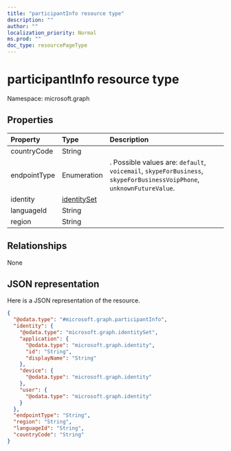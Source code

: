 ```yaml
---
title: "participantInfo resource type"
description: ""
author: ""
localization_priority: Normal
ms.prod: ""
doc_type: resourcePageType
---
```


# participantInfo resource type


Namespace: microsoft.graph



## Properties
|Property|Type|Description|
|:---|:---|:---|
|countryCode|String||
|endpointType|Enumeration|. Possible values are: `default`, `voicemail`, `skypeForBusiness`, `skypeForBusinessVoipPhone`, `unknownFutureValue`.|
|identity|[identitySet](../resources/identityset.md)||
|languageId|String||
|region|String||

## Relationships
None

## JSON representation
Here is a JSON representation of the resource.
<!-- {
  "blockType": "resource",
  "@odata.type": "microsoft.graph.participantInfo"
}
-->
``` json
{
  "@odata.type": "#microsoft.graph.participantInfo",
  "identity": {
    "@odata.type": "microsoft.graph.identitySet",
    "application": {
      "@odata.type": "microsoft.graph.identity",
      "id": "String",
      "displayName": "String"
    },
    "device": {
      "@odata.type": "microsoft.graph.identity"
    },
    "user": {
      "@odata.type": "microsoft.graph.identity"
    }
  },
  "endpointType": "String",
  "region": "String",
  "languageId": "String",
  "countryCode": "String"
}
```

